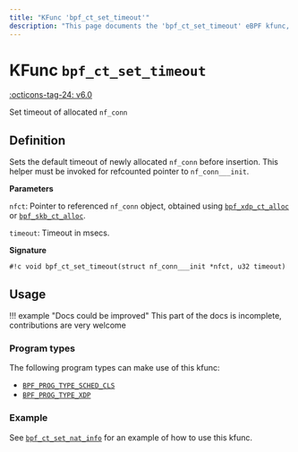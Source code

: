 ```yaml
---
title: "KFunc 'bpf_ct_set_timeout'"
description: "This page documents the 'bpf_ct_set_timeout' eBPF kfunc, including its definition, usage, program types that can use it, and examples."
---
```

# KFunc `bpf_ct_set_timeout`

<!-- [FEATURE_TAG](bpf_ct_set_timeout) -->
[:octicons-tag-24: v6.0](https://github.com/torvalds/linux/commit/0b3892364431684e883682b85d008979e08d4ce6)
<!-- [/FEATURE_TAG] -->

Set timeout of allocated `nf_conn`

## Definition

Sets the default timeout of newly allocated `nf_conn` before insertion.
This helper must be invoked for refcounted pointer to `nf_conn___init`.

**Parameters**

`nfct`: Pointer to referenced `nf_conn` object, obtained using [`bpf_xdp_ct_alloc`](bpf_xdp_ct_alloc.md) or [`bpf_skb_ct_alloc`](bpf_skb_ct_alloc.md).

`timeout`: Timeout in msecs.

**Signature**

<!-- [KFUNC_DEF] -->
`#!c void bpf_ct_set_timeout(struct nf_conn___init *nfct, u32 timeout)`
<!-- [/KFUNC_DEF] -->

## Usage

!!! example "Docs could be improved"
    This part of the docs is incomplete, contributions are very welcome

### Program types

The following program types can make use of this kfunc:

<!-- [KFUNC_PROG_REF] -->
- [`BPF_PROG_TYPE_SCHED_CLS`](../program-type/BPF_PROG_TYPE_SCHED_CLS.md)
- [`BPF_PROG_TYPE_XDP`](../program-type/BPF_PROG_TYPE_XDP.md)
<!-- [/KFUNC_PROG_REF] -->

### Example

See [`bpf_ct_set_nat_info`](bpf_ct_set_nat_info.md#example) for an example of how to use this kfunc.
